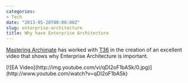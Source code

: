 ```yaml
---
categories:
- Tech
date: "2013-05-20T00:00:00Z"
slug: enterprise-architecture
title: Why have Enterprise Architecture
---
```

[Mastering Archimate](http://masteringarchimate.com/2013/04/19/why-enterprise-architecture-animation/) has worked with [T36](http://www.t36.eu/2013/02/all-your-services-in-5-images/) in the creation of an excellent video that shows why Enterprise Architecture is important.
<div class="flex-video widescreen youtube">
[![EA Video](http://img.youtube.com/vi/qDI2oF1bASk/0.jpg)](http://www.youtube.com/watch?v=qDI2oF1bASk)
</div>  
